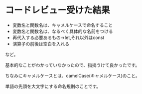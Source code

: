# コードレビュー受けた結果

* 変数名と関数名は、キャメルケースで命名すること
* 変数名と関数名は、なるべく具体的な名前をつける
* 再代入する必要あるもの→let,それ以外はconst
* 演算子の前後は空白を入れる

など。

基本的なことがわかっていなかったので、指摘うけて良かったです。

ちなみにキャメルケースとは、camelCase(キャメルケース)のこと。

単語の先頭を大文字にする命名規則のことです。
